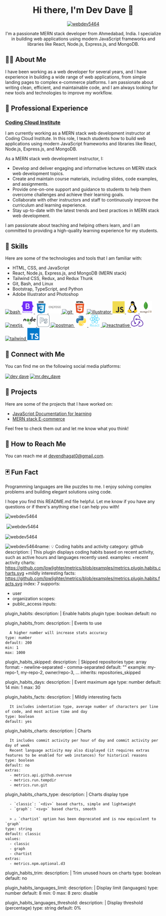 <h1 align="center">Hi there, I'm Dev Dave 👋</h1>

<p align="center"> <a href="https://github.com/ryo-ma/github-profile-trophy"><img src="https://github-profile-trophy.vercel.app/?username=webdev5464&theme=darkhub" alt="webdev5464" /></a> </p>

<p align="center">I'm a passionate MERN stack developer from Ahmedabad, India. I specialize in building web applications using modern JavaScript frameworks and libraries like React, Node.js, Express.js, and MongoDB.</p>


## 🧑‍💻 About Me

I have been working as a web developer for several years, and I have experience in building a wide range of web applications, from simple landing pages to complex e-commerce platforms. I am passionate about writing clean, efficient, and maintainable code, and I am always looking for new tools and technologies to improve my workflow.


## 💼 Professional Experience

### <a href="https://codingcloudinstitute.com/">Coding Cloud Institute</a>

I am currently working as a MERN stack web development instructor at Coding Cloud Institute. In this role, I teach students how to build web applications using modern JavaScript frameworks and libraries like React, Node.js, Express.js, and MongoDB.

As a MERN stack web development instructor, I:

* Develop and deliver engaging and informative lectures on MERN stack web development topics.
* Create and maintain course materials, including slides, code examples, and assignments.
* Provide one-on-one support and guidance to students to help them overcome challenges and achieve their learning goals.
* Collaborate with other instructors and staff to continuously improve the curriculum and learning experience.
* Stay up-to-date with the latest trends and best practices in MERN stack web development.

I am passionate about teaching and helping others learn, and I am committed to providing a high-quality learning experience for my students.

## 🥇 Skills

Here are some of the technologies and tools that I am familiar with:

* HTML, CSS, and JavaScript
* React, Node.js, Express.js, and MongoDB (MERN stack)
* Tailwind CSS, Redux, and Redux Thunk
* Git, Bash, and Linux
* Bootstrap, TypeScript, and Python
* Adobe Illustrator and Photoshop

<p align="left"> <a href="https://www.gnu.org/software/bash/" target="_blank" rel="noreferrer"> <img src="https://www.vectorlogo.zone/logos/gnu_bash/gnu_bash-icon.svg" alt="bash" width="40" height="40"/> </a> <a href="https://getbootstrap.com" target="_blank" rel="noreferrer"> <img src="https://raw.githubusercontent.com/devicons/devicon/master/icons/bootstrap/bootstrap-plain-wordmark.svg" alt="bootstrap" width="40" height="40"/> </a> <a href="https://www.w3schools.com/css/" target="_blank" rel="noreferrer"> <img src="https://raw.githubusercontent.com/devicons/devicon/master/icons/css3/css3-original-wordmark.svg" alt="css3" width="40" height="40"/> </a> <a href="https://expressjs.com" target="_blank" rel="noreferrer"> <img src="https://raw.githubusercontent.com/devicons/devicon/master/icons/express/express-original-wordmark.svg" alt="express" width="40" height="40"/> </a> <a href="https://git-scm.com/" target="_blank" rel="noreferrer"> <img src="https://www.vectorlogo.zone/logos/git-scm/git-scm-icon.svg" alt="git" width="40" height="40"/> </a> <a href="https://www.w3.org/html/" target="_blank" rel="noreferrer"> <img src="https://raw.githubusercontent.com/devicons/devicon/master/icons/html5/html5-original-wordmark.svg" alt="html5" width="40" height="40"/> </a> <a href="https://www.adobe.com/in/products/illustrator.html" target="_blank" rel="noreferrer"> <img src="https://www.vectorlogo.zone/logos/adobe_illustrator/adobe_illustrator-icon.svg" alt="illustrator" width="40" height="40"/> </a> <a href="https://developer.mozilla.org/en-US/docs/Web/JavaScript" target="_blank" rel="noreferrer"> <img src="https://raw.githubusercontent.com/devicons/devicon/master/icons/javascript/javascript-original.svg" alt="javascript" width="40" height="40"/> </a> <a href="https://www.linux.org/" target="_blank" rel="noreferrer"> <img src="https://raw.githubusercontent.com/devicons/devicon/master/icons/linux/linux-original.svg" alt="linux" width="40" height="40"/> </a> <a href="https://www.mongodb.com/" target="_blank" rel="noreferrer"> <img src="https://raw.githubusercontent.com/devicons/devicon/master/icons/mongodb/mongodb-original-wordmark.svg" alt="mongodb" width="40" height="40"/> </a> <a href="https://nextjs.org/" target="_blank" rel="noreferrer"> <img src="https://cdn.worldvectorlogo.com/logos/nextjs-2.svg" alt="nextjs" width="40" height="40"/> </a> <a href="https://nodejs.org" target="_blank" rel="noreferrer"> <img src="https://raw.githubusercontent.com/devicons/devicon/master/icons/nodejs/nodejs-original-wordmark.svg" alt="nodejs" width="40" height="40"/> </a> <a href="https://www.photoshop.com/en" target="_blank" rel="noreferrer"> <img src="https://raw.githubusercontent.com/devicons/devicon/master/icons/photoshop/photoshop-line.svg" alt="photoshop" width="40" height="40"/> </a> <a href="https://postman.com" target="_blank" rel="noreferrer"> <img src="https://www.vectorlogo.zone/logos/getpostman/getpostman-icon.svg" alt="postman" width="40" height="40"/> </a> <a href="https://www.python.org" target="_blank" rel="noreferrer"> <img src="https://raw.githubusercontent.com/devicons/devicon/master/icons/python/python-original.svg" alt="python" width="40" height="40"/> </a> <a href="https://reactjs.org/" target="_blank" rel="noreferrer"> <img src="https://raw.githubusercontent.com/devicons/devicon/master/icons/react/react-original-wordmark.svg" alt="react" width="40" height="40"/> </a> <a href="https://reactnative.dev/" target="_blank" rel="noreferrer"> <img src="https://reactnative.dev/img/header_logo.svg" alt="reactnative" width="40" height="40"/> </a> <a href="https://redux.js.org" target="_blank" rel="noreferrer"> <img src="https://raw.githubusercontent.com/devicons/devicon/master/icons/redux/redux-original.svg" alt="redux" width="40" height="40"/> </a> <a href="https://tailwindcss.com/" target="_blank" rel="noreferrer"> <img src="https://www.vectorlogo.zone/logos/tailwindcss/tailwindcss-icon.svg" alt="tailwind" width="40" height="40"/> </a> <a href="https://www.typescriptlang.org/" target="_blank" rel="noreferrer"> <img src="https://raw.githubusercontent.com/devicons/devicon/master/icons/typescript/typescript-original.svg" alt="typescript" width="40" height="40"/> </a> </p>

## 🤳 Connect with Me

You can find me on the following social media platforms:

<p align="left">
<a href="https://www.facebook.com/dev.dave.1023/" target="blank"><img align="center" src="https://raw.githubusercontent.com/rahuldkjain/github-profile-readme-generator/master/src/images/icons/Social/facebook.svg" alt="dev dave" height="30" width="40" /></a>
<a href="https://instagram.com/mr.dev_dave" target="blank"><img align="center" src="https://raw.githubusercontent.com/rahuldkjain/github-profile-readme-generator/master/src/images/icons/Social/instagram.svg" alt="mr.dev_dave" height="30" width="40" /></a>
</p>

## 📌 Projects

Here are some of the projects that I have worked on:

* [JavaScript Documentation for learning](https://github.com/webDev5464/JavaScript-README.git)
* [MERN stack E-commerce](https://github.com/webDev5464/dev-store.git)

Feel free to check them out and let me know what you think!

## 🤝 How to Reach Me

You can reach me at [devendhagat0@gmail.com](mailto:devendhagat0@gmail.com).

## 🃏 Fun Fact

Programming languages are like puzzles to me. I enjoy solving complex problems and building elegant solutions using code.

I hope you find this README.md file helpful. Let me know if you have any questions or if there's anything else I can help you with!

<p align="left"> <img src="https://komarev.com/ghpvc/?username=webdev5464&label=Profile%20views&color=0e75b6&style=flat" alt="webdev5464" /> </p>

<p>&nbsp;<img align="center" src="https://github-readme-stats.vercel.app/api?username=webdev5464&show_icons=true&locale=en" alt="webdev5464" /></p>

<p><img align="center" src="https://github-readme-streak-stats.herokuapp.com/?user=webdev5464&" alt="webdev5464" /></p>

<p><img align="left" src="https://github-readme-stats.vercel.app/api/top-langs?username=webdev5464&show_icons=true&locale=en&layout=compact" alt="webdev5464" /></p>

name: 💡 Coding habits and activity
category: github
description: |
  This plugin displays coding habits based on recent activity, such as active hours and languages recently used.
examples:
  +recent activity charts: https://github.com/lowlighter/metrics/blob/examples/metrics.plugin.habits.charts.svg
  +mildly interesting facts: https://github.com/lowlighter/metrics/blob/examples/metrics.plugin.habits.facts.svg
index: 7
supports:
  - user
  - organization
scopes:
  - public_access
inputs:

  plugin_habits:
    description: |
      Enable habits plugin
    type: boolean
    default: no

  plugin_habits_from:
    description: |
      Events to use

      A higher number will increase stats accuracy
    type: number
    default: 200
    min: 1
    max: 1000

  plugin_habits_skipped:
    description: |
      Skipped repositories
    type: array
    format: 
      - newline-separated
      - comma-separated
    default: ""
    example: my-repo-1, my-repo-2, owner/repo-3, ...
    inherits: repositories_skipped

  plugin_habits_days:
    description: |
      Event maximum age
    type: number
    default: 14
    min: 1
    max: 30

  plugin_habits_facts:
    description: |
      Mildly interesting facts

      It includes indentation type, average number of characters per line of code, and most active time and day
    type: boolean
    default: yes

  plugin_habits_charts:
    description: |
      Charts

      It includes commit activity per hour of day and commit activity per day of week
      Recent language activity may also displayed (it requires extras features to be enabled for web instances) for historical reasons
    type: boolean
    default: no
    extras:
      - metrics.api.github.overuse
      - metrics.run.tempdir
      - metrics.run.git

  plugin_habits_charts_type:
    description: |
      Charts display type

      - `classic`: `<div>` based charts, simple and lightweight
      - `graph`: `<svg>` based charts, smooth

      > ⚠️ `chartist` option has been deprecated and is now equivalent to `graph`
    type: string
    default: classic
    values:
      - classic
      - graph
      - chartist
    extras:
      - metrics.npm.optional.d3

  plugin_habits_trim:
    description: |
      Trim unused hours on charts
    type: boolean
    default: no

  plugin_habits_languages_limit:
    description: |
      Display limit (languages)
    type: number
    default: 8
    min: 0
    max: 8
    zero: disable

  plugin_habits_languages_threshold:
    description: |
      Display threshold (percentage)
    type: string
    default: 0%
